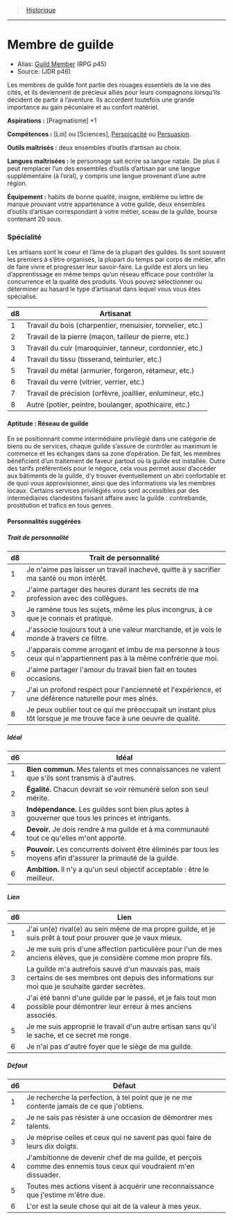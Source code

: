 
<!--BackgroundItem-->

> <!--ParentNameLink-->[Historique](backgrounds_fr.md)<!--/ParentNameLink-->

---

# <!--Name-->Membre de guilde<!--/Name-->

- Alias: <!--AltName-->[Guild Member](background_membredeguilde_en.md) (RPG p45)<!--/AltName-->
- Source: <!--Source-->(JDR p46)<!--/Source-->

<!--Description-->

Les membres de guilde font partie des rouages essentiels de la vie des cités, et ils deviennent de précieux alliés pour leurs compagnons lorsqu’ils décident de partir à l’aventure. Ils accordent toutefois une grande importance au gain pécuniaire et au confort matériel.

<!--/Description-->

**Aspirations :** <!--Aspirations-->[Pragmatisme] +1<!--/Aspirations-->

**Compétences :** <!--SkillProficiencies-->[Loi] ou [Sciences], [Perspicacité] ou [Persuasion].<!--/SkillProficiencies-->

**Outils maîtrisés :** <!--MasteredTools-->deux ensembles d’outils d’artisan au choix.<!--/MasteredTools-->

**Langues maîtrisées :** <!--MasteredLanguages-->le personnage sait écrire sa langue natale. De plus il peut remplacer l’un des ensembles d’outils d’artisan par une langue supplémentaire (à l’oral), y compris une langue provenant d’une autre région.<!--/MasteredLanguages-->

**Équipement :** <!--Equipment-->habits de bonne qualité, insigne, emblème ou lettre de marque prouvant votre appartenance à votre guilde, deux ensembles d’outils d’artisan correspondant à votre métier, sceau de la guilde, bourse contenant 20 sous.<!--/Equipment-->

<!--BackgroundSpecialtyItem-->

### <!--Name-->Spécialité<!--/Name-->

<!--Description-->

Les artisans sont le coeur et l’âme de la plupart des guildes. Ils sont souvent les premiers à s’être organisés, la plupart du temps par corps de métier, afin de faire vivre et progresser leur savoir-faire. La guilde est alors un lieu d’apprentissage en même temps qu’un réseau efficace pour contrôler la concurrence et la qualité des produits. Vous pouvez sélectionner ou déterminer au hasard le type d’artisanat dans lequel vous vous êtes spécialisé.

<!--/Description-->

<!--Table-->

|d8|Artisanat|
|---|---|
|1|Travail du bois (charpentier, menuisier, <!--br-->tonnelier, etc.)|
|2|Travail de la pierre (maçon, tailleur de pierre, etc.)|
|3|Travail du cuir (maroquinier, tanneur, <!--br-->cordonnier, etc.)|
|4|Travail du tissu (tisserand, teinturier, etc.)|
|5|Travail du métal (armurier, forgeron, rétameur, <!--br-->etc.)|
|6|Travail du verre (vitrier, verrier, etc.)|
|7|Travail de précision (orfèvre, joaillier, <!--br-->enlumineur, etc.)|
|8|Autre (potier, peintre, boulanger, apothicaire, <!--br-->etc.)|

<!--/Table-->

<!--/BackgroundSpecialtyItem-->

<!--FeatureItem-->

#### <!--Name-->Aptitude : Réseau de guilde<!--/Name-->

<!--Description-->

En se positionnant comme intermédiaire privilégié dans une catégorie de biens ou de services, chaque guilde s’assure de contrôler au maximum le commerce et les échanges dans sa zone d’opération. De fait, les membres bénéficient d’un traitement de faveur partout où la guilde est installée. Outre des tarifs préférentiels pour le négoce, cela vous permet aussi d’accéder aux bâtiments de la guilde, d’y trouver éventuellement un abri confortable et de quoi vous approvisionner, ainsi que des informations via les membres locaux. Certains services privilégiés vous sont accessibles par des intermédiaires clandestins faisant affaire avec la guilde : contrebande, prostitution et trafics en tous genres.

<!--/Description-->

<!--/FeatureItem-->

<!--Items-->

#### <!--Name-->Personnalités suggérées<!--/Name-->

<!--PersonalityTraitItem-->

##### <!--Name-->Trait de personnalité<!--/Name-->

<!--Table-->

|d8|Trait de personnalité|
|---|---|
|1|Je n'aime pas laisser un travail inachevé, quitte <!--br-->à y sacrifier ma santé ou mon intérêt.|
|2|J'aime partager des heures durant les secrets de <!--br-->ma profession avec des collègues.|
|3|Je ramène tous les sujets, même les plus <!--br-->incongrus, à ce que je connais et pratique.|
|4|J'associe toujours tout à une valeur <!--br-->marchande, et je vois le monde à travers ce <!--br-->filtre.|
|5|J'apparais comme arrogant et imbu de ma <!--br-->personne à tous ceux qui n'appartiennent pas <!--br-->à la même confrérie que moi.|
|6|J'aime partager l'amour du travail bien fait en <!--br-->toutes occasions.|
|7|J'ai un profond respect pour l'ancienneté et <!--br-->l'expérience, et une déférence naturelle pour <!--br-->mes aînés.|
|8|Je peux oublier tout ce qui me préoccupait un <!--br-->instant plus tôt lorsque je me trouve face à une <!--br-->oeuvre de qualité.|

<!--/Table-->

<!--/PersonalityTraitItem-->

<!--PersonalityIdealItem-->

##### <!--Name-->Idéal<!--/Name-->

<!--Table-->

|d6|Idéal|
|---|---|
|1|**Bien commun.** Mes talents et mes <!--br-->connaissances ne valent que s'ils sont transmis <!--br-->à d'autres.|
|2|**Égalité.** Chacun devrait se voir rémunéré selon <!--br-->son seul mérite.|
|3|**Indépendance.** Les guildes sont bien plus <!--br-->aptes à gouverner que tous les princes et <!--br-->intrigants.|
|4|**Devoir.** Je dois rendre à ma guilde et à ma <!--br-->communauté tout ce qu'elles m'ont apporté.|
|5|**Pouvoir.** Les concurrents doivent être éliminés <!--br-->par tous les moyens afin d'assurer la primauté <!--br-->de la guilde.|
|6|**Ambition.** Il n'y a qu'un seul objectif <!--br-->acceptable : être le meilleur.|

<!--/Table-->

<!--/PersonalityIdealItem-->

<!--PersonalityLinkItem-->

##### <!--Name-->Lien<!--/Name-->

<!--Table-->

|d6|Lien|
|---|---|
|1|J'ai un(e) rival(e) au sein même de ma propre <!--br-->guilde, et je suis prêt à tout pour prouver que je <!--br-->vaux mieux.|
|2|Je me suis pris d'une affection particulière pour <!--br-->l'un de mes anciens élèves, que je considère <!--br-->comme mon propre fils.|
|3|La guilde m'a autrefois sauvé d'un mauvais <!--br-->pas, mais certains de ses membres ont depuis <!--br-->des informations sur moi que je souhaite <!--br-->garder secrètes.|
|4|J'ai été banni d'une guilde par le passé, et je fais <!--br-->tout mon possible pour démontrer leur erreur <!--br-->à mes anciens associés.|
|5|Je me suis approprié le travail d'un autre <!--br-->artisan sans qu'il le sache, et ce secret me <!--br-->ronge.|
|6|Je n'ai pas d'autre foyer que le siège de ma <!--br-->guilde.|

<!--/Table-->

<!--/PersonalityLinkItem-->

<!--PersonalityDefectItem-->

##### <!--Name-->Défaut<!--/Name-->

<!--Table-->

|d6|Défaut|
|---|---|
|1|Je recherche la perfection, à tel point que je ne <!--br-->me contente jamais de ce que j'obtiens.|
|2|Je ne sais pas résister à une occasion de <!--br-->démontrer mes talents.|
|3|Je méprise celles et ceux qui ne savent pas quoi <!--br-->faire de leurs dix doigts.|
|4|J'ambitionne de devenir chef de ma guilde, <!--br-->et perçois comme des ennemis tous ceux qui <!--br-->voudraient m'en dissuader.|
|5|Toutes mes actions visent à acquérir une <!--br-->reconnaissance que j'estime m'être due.|
|6|L'or est la seule chose qui ait de la valeur à mes <!--br-->yeux.|

<!--/Table-->

<!--/PersonalityDefectItem-->

<!--/Items-->

<!--/BackgroundItem-->

[Athlétisme]: abilities_strength_hd.md#athlétisme
[Discrétion]: abilities_dexterity_hd.md#discrétion
[Investigation]: abilities_intelligence_hd.md#investigation
[Perspicacité]: abilities_wisdom_hd.md#perspicacité
[Persuasion]: abilities_charisma_hd.md#persuasion
